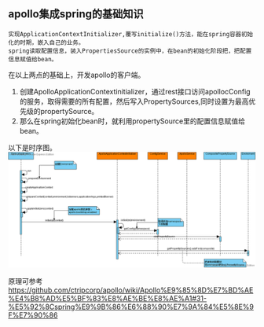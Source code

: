 ## apollo集成spring的基础知识
	实现ApplicationContextInitializer,覆写initialize()方法，能在spring容器初始化的时期，嵌入自己的业务。
	spring读取配置信息，装入PropertiesSource的实例中，在bean的初始化阶段把，把配置信息赋值给bean。

在以上两点的基础上，开发apollo的客户端。
1. 创建ApolloApplicationContextinitializer，通过rest接口访问apollocConfig的服务，取得需要的所有配置，然后写入PropertySources,同时设置为最高优先级的propertySource。
2. 那么在spring初始化bean时，就利用propertySource里的配置信息赋值给bean。

以下是时序图。
[![apollo集成spring启动图](https://github.com/flysnow911/Blogs/blob/master/imgs/apollo%E5%AE%A2%E6%88%B7%E7%AB%AF%E5%90%AF%E5%8A%A8%E8%BF%87%E7%A8%8B.png "apollo集成spring启动图")](https://github.com/flysnow911/Blogs/blob/master/imgs/apollo%E5%AE%A2%E6%88%B7%E7%AB%AF%E5%90%AF%E5%8A%A8%E8%BF%87%E7%A8%8B.png "apollo集成spring启动图")


原理可参考
https://github.com/ctripcorp/apollo/wiki/Apollo%E9%85%8D%E7%BD%AE%E4%B8%AD%E5%BF%83%E8%AE%BE%E8%AE%A1#31-%E5%92%8Cspring%E9%9B%86%E6%88%90%E7%9A%84%E5%8E%9F%E7%90%86
